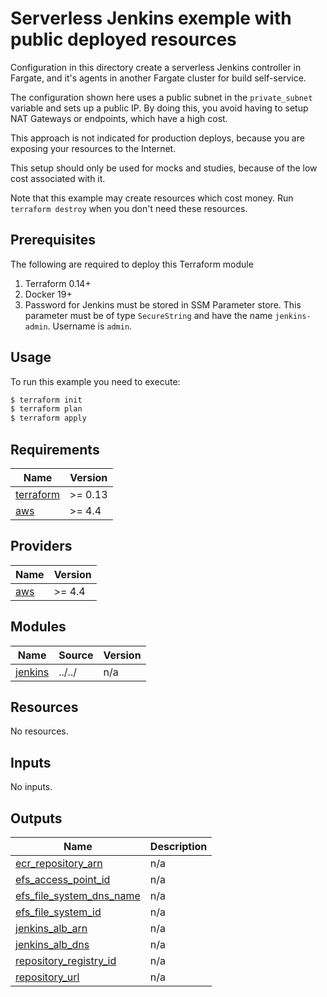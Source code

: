 # Serverless Jenkins exemple with public deployed resources

Configuration in this directory create a serverless Jenkins controller in Fargate, and it's agents in another Fargate cluster for build self-service.

The configuration shown here uses a public subnet in the `private_subnet` variable and sets up a public IP. By doing this, you avoid having to setup NAT Gateways or endpoints, which have a high cost.

This approach is not indicated for production deploys, because you are exposing your resources to the Internet.

This setup should only be used for mocks and studies, because of the low cost associated with it.

Note that this example may create resources which cost money. Run `terraform destroy` when you don't need these resources.

## Prerequisites
The following are required to deploy this Terraform module

1. Terraform 0.14+
2. Docker 19+
3. Password for Jenkins must be stored in SSM Parameter store. This parameter must be of type `SecureString` and have the name `jenkins-admin`. Username is `admin`.

## Usage

To run this example you need to execute:

```bash
$ terraform init
$ terraform plan
$ terraform apply
```

## Requirements

| Name | Version |
|------|---------|
| <a name="requirement_terraform"></a> [terraform](#requirement\_terraform) | >= 0.13 |
| <a name="requirement_aws"></a> [aws](#requirement\_aws) | >= 4.4 |

## Providers

| Name | Version |
|------|---------|
| <a name="provider_aws"></a> [aws](#provider\_aws) | >= 4.4 |

## Modules

| Name | Source | Version |
|------|--------|---------|
| <a name="module_jenkins"></a> [jenkins](#module\_jenkins) | ../../ | n/a |

## Resources

No resources.

## Inputs

No inputs.

## Outputs

| Name | Description |
|------|-------------|
| <a name="output_ecr_repository_arn"></a> [ecr\_repository\_arn](#output\_ecr\_repository\_arn) | n/a |
| <a name="output_efs_access_point_id"></a> [efs\_access\_point\_id](#output\_efs\_access\_point\_id) | n/a |
| <a name="output_efs_file_system_dns_name"></a> [efs\_file\_system\_dns\_name](#output\_efs\_file\_system\_dns\_name) | n/a |
| <a name="output_efs_file_system_id"></a> [efs\_file\_system\_id](#output\_efs\_file\_system\_id) | n/a |
| <a name="output_jenkins_alb_arn"></a> [jenkins\_alb\_arn](#output\_jenkins\_alb\_arn) | n/a |
| <a name="output_jenkins_alb_dns"></a> [jenkins\_alb\_dns](#output\_jenkins\_alb\_dns) | n/a |
| <a name="output_repository_registry_id"></a> [repository\_registry\_id](#output\_repository\_registry\_id) | n/a |
| <a name="output_repository_url"></a> [repository\_url](#output\_repository\_url) | n/a |